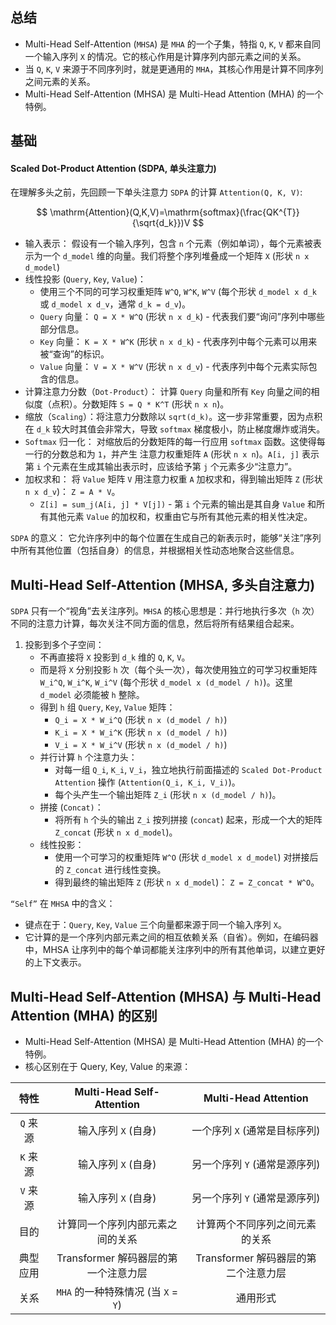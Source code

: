 ## 总结

- Multi-Head Self-Attention (`MHSA`) 是 `MHA` 的一个子集，特指 `Q`, `K`, `V` 都来自同一个输入序列 `X` 的情况。它的核心作用是计算序列内部元素之间的关系。
- 当 `Q`, `K`, `V` 来源于不同序列时，就是更通用的 `MHA`，其核心作用是计算不同序列之间元素的关系。
- Multi-Head Self-Attention (MHSA) 是 Multi-Head Attention (MHA) 的一个特例。

## 基础

#### Scaled Dot-Product Attention (SDPA, 单头注意力)

在理解多头之前，先回顾一下单头注意力 `SDPA` 的计算 `Attention(Q, K, V)`:

$$
\mathrm{Attention}(Q,K,V)=\mathrm{softmax}(\frac{QK^{T}}{\sqrt{d_k}})V
$$

- 输入表示： 假设有一个输入序列，包含 `n` 个元素（例如单词），每个元素被表示为一个 `d_model` 维的向量。我们将整个序列堆叠成一个矩阵 `X` (形状 `n x d_model`)
- 线性投影 (`Query`, `Key`, `Value`)：
  - 使用三个不同的可学习权重矩阵 `W^Q`, `W^K`, `W^V` (每个形状 `d_model x d_k` 或 `d_model x d_v`，通常 `d_k = d_v`)。
  - `Query` 向量： `Q = X * W^Q` (形状 `n x d_k`) - 代表我们要“询问”序列中哪些部分信息。
  - `Key` 向量： `K = X * W^K` (形状 `n x d_k`) - 代表序列中每个元素可以用来被“查询”的标识。
  - `Value` 向量： `V = X * W^V` (形状 `n x d_v`) - 代表序列中每个元素实际包含的信息。
- 计算注意力分数（`Dot-Product`）： 计算 `Query` 向量和所有 `Key` 向量之间的相似度（点积）。分数矩阵 `S = Q * K^T` (形状 `n x n`)。
- 缩放（`Scaling`）：将注意力分数除以 `sqrt(d_k)`。这一步非常重要，因为点积在 `d_k` 较大时其值会非常大，导致 `softmax` 梯度极小，防止梯度爆炸或消失。
- `Softmax` 归一化： 对缩放后的分数矩阵的每一行应用 `softmax` 函数。这使得每一行的分数总和为 `1`，并产生 注意力权重矩阵 `A` (形状 `n x n`)。`A[i, j]` 表示第 `i` 个元素在生成其输出表示时，应该给予第 `j` 个元素多少“注意力”。
- 加权求和： 将 `Value` 矩阵 `V` 用注意力权重 `A` 加权求和，得到输出矩阵 `Z` (形状 `n x d_v`)： `Z = A * V`。
  - `Z[i] = sum_j(A[i, j] * V[j])` - 第 `i` 个元素的输出是其自身 `Value` 和所有其他元素 `Value` 的加权和，权重由它与所有其他元素的相关性决定。

`SDPA` 的意义： 它允许序列中的每个位置在生成自己的新表示时，能够“关注”序列中所有其他位置（包括自身）的信息，并根据相关性动态地聚合这些信息。

## Multi-Head Self-Attention (MHSA, 多头自注意力)

`SDPA` 只有一个“视角”去关注序列。`MHSA` 的核心思想是：并行地执行多次（`h` 次）不同的注意力计算，每次关注不同方面的信息，然后将所有结果组合起来。

1. 投影到多个子空间：
    - 不再直接将 `X` 投影到 `d_k` 维的 `Q`, `K`, `V`。 
    - 而是将 `X` 分别投影 `h` 次（每个头一次），每次使用独立的可学习权重矩阵 `W_i^Q`, `W_i^K`, `W_i^V` (每个形状 `d_model x (d_model / h)`)。这里 `d_model` 必须能被 `h` 整除。
    - 得到 `h` 组 `Query`, `Key`, `Value` 矩阵：
        - `Q_i = X * W_i^Q` (形状 `n x (d_model / h)`)
        - `K_i = X * W_i^K` (形状 `n x (d_model / h)`)
        - `V_i = X * W_i^V` (形状 `n x (d_model / h)`)
    - 并行计算 `h` 个注意力头：
        - 对每一组 `Q_i`, `K_i`, `V_i`，独立地执行前面描述的 `Scaled Dot-Product Attention` 操作 (`Attention(Q_i, K_i, V_i)`)。
        - 每个头产生一个输出矩阵 `Z_i` (形状 `n x (d_model / h)`)。
    - 拼接 (`Concat)`：
        - 将所有 `h` 个头的输出 `Z_i` 按列拼接 (`concat`) 起来，形成一个大的矩阵 `Z_concat` (形状 `n x d_model`)。
    - 线性投影：
        - 使用一个可学习的权重矩阵 `W^O` (形状 `d_model x d_model`) 对拼接后的 `Z_concat` 进行线性变换。
        - 得到最终的输出矩阵 `Z` (形状 `n x d_model`)： `Z = Z_concat * W^O`。

`“Self”` 在 `MHSA` 中的含义：

- 键点在于：`Query`, `Key`, `Value` 三个向量都来源于同一个输入序列 `X`。
- 它计算的是一个序列内部元素之间的相互依赖关系（自省）。例如，在编码器中，MHSA 让序列中的每个单词都能关注序列中的所有其他单词，以建立更好的上下文表示。

## Multi-Head Self-Attention (MHSA) 与 Multi-Head Attention (MHA) 的区别

- Multi-Head Self-Attention (MHSA) 是 Multi-Head Attention (MHA) 的一个特例。
- 核心区别在于 Query, Key, Value 的来源：

|特性|Multi-Head Self-Attention|Multi-Head Attention|
|:---:|:---:|:---:|
|`Q` 来源|输入序列 `X` (自身)|一个序列 `X` (通常是目标序列)|
|`K` 来源|输入序列 `X` (自身)|另一个序列 `Y` (通常是源序列)|
|`V` 来源|输入序列 `X` (自身)|另一个序列 `Y` (通常是源序列)|
|目的|计算同一个序列内部元素之间的关系|计算两个不同序列之间元素的关系|
|典型应用|Transformer 解码器层的第一个注意力层|Transformer 解码器层的第二个注意力层|
|关系|`MHA` 的一种特殊情况 (当 `X` = `Y`)|通用形式|